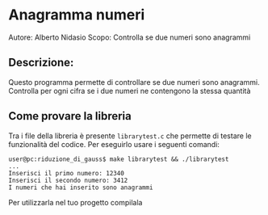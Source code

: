 # Anagramma numeri
Autore: Alberto Nidasio
Scopo: Controlla se due numeri sono anagrammi
## Descrizione:
Questo programma permette di controllare se due numeri sono anagrammi.
Controlla per ogni cifra se i due numeri ne contengono la stessa quantità

## Come provare la libreria
Tra i file della libreria è presente ```librarytest.c``` che permette di testare le funzionalità del codice.
Per eseguirlo usare i seguenti comandi:
```console
user@pc:riduzione_di_gauss$ make librarytest && ./librarytest
...
Inserisci il primo numero: 12340
Inserisci il secondo numero: 3412
I numeri che hai inserito sono anagrammi
```
Per utilizzarla nel tuo progetto compilala 